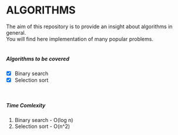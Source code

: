 # ALGORITHMS

The aim of this repository is to provide an insight about algorithms in general.<br/>
You will find here implementation of many popular problems.
<br/><br/>

##### Algorithms to be covered
- [X] Binary search
- [X] Selection sort
<br/>

##### Time Comlexity

1. Binary search - O(log n)
2. Selection sort - O(n^2)
